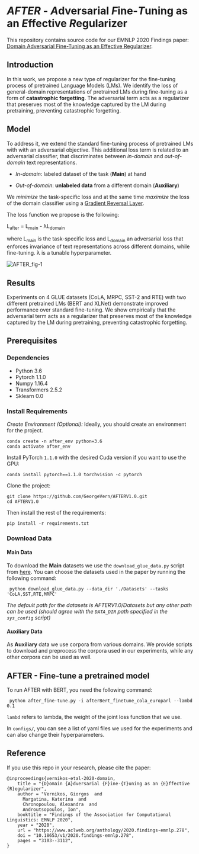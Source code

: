 # *AFTER* - *A*dversarial *F*ine-*T*uning as an *E*ffective *R*egularizer
This repository contains source code for our EMNLP 2020 Findings paper: [Domain Adversarial Fine-Tuning as an Effective Regularizer](https://www.aclweb.org/anthology/2020.findings-emnlp.278/).

## Introduction
In this work, we propose a new type of regularizer for the fine-tuning process of pretrained Language Models (LMs). We identify the loss of general-domain representations of pretrained LMs during fine-tuning as a form of **catastrophic forgetting**.
 The adversarial term acts as a regularizer that preserves most of the knowledge captured by the LM during pretraining, preventing catastrophic forgetting. 
 
## Model
To address it, we extend the standard fine-tuning process of pretrained LMs with with an adversarial objective. This additional loss term is related to an adversarial classifier, that discriminates between *in-domain* and *out-of-domain* text representations. 

- *In-domain*: labeled dataset of the task (**Main**) at hand 

- *Out-of-domain*: **unlabeled data** from a different domain (**Auxiliary**)

We *minimize* the task-specific loss and at the same time *maximize* the loss of the domain classifier using a [Gradient Reversal Layer](https://jmlr.org/papers/v17/15-239.html).

The loss function we propose is the following:

L<sub>after</sub> = L<sub>main</sub> - λL<sub>domain</sub>

where L<sub>main</sub> is the task-specific loss and L<sub>domain</sub> an adversarial loss that enforces invariance of text representations across different domains, while fine-tuning. 
λ is a tunable hyperparameter.
 

![AFTER_fig-1](https://user-images.githubusercontent.com/30960204/95763721-b88d2500-0caf-11eb-9220-c8d1df3b62ee.jpg)

## Results 

Experiments on 4 GLUE datasets (CoLA, MRPC, SST-2 and RTE) wιth two different pretrained LMs (BERT and XLNet) demonstrate improved performance over standard fine-tuning.
We show empirically that the adversarial term acts as a regularizer that preserves most of the knowledge captured by the LM during pretraining, preventing catastrophic forgetting. 


## Prerequisites
### Dependencies
* Python 3.6
* Pytorch 1.1.0
* Numpy 1.16.4
* Transformers 2.5.2
* Sklearn 0.0

### Install Requirements
*Create Environment (Optional):* Ideally, you should create an environment for the project.

    conda create -n after_env python=3.6
    conda activate after_env
Install PyTorch `1.1.0` with the desired Cuda version if you want to use the GPU:

`conda install pytorch==1.1.0 torchvision -c pytorch`

Clone the project:

```
git clone https://github.com/GeorgeVern/AFTERV1.0.git
cd AFTERV1.0
```

Then install the rest of the requirements:

`pip install -r requirements.txt`

### Download Data
#### Main Data
To download the **Main** datasets we use the `download_glue_data.py` script from [here](https://gist.github.com/W4ngatang/60c2bdb54d156a41194446737ce03e2e). You can choose the datasets used in the paper by running the following command:

` python download_glue_data.py --data_dir './Datasets' --tasks 'CoLA,SST,RTE,MRPC'`

*The default path for the datasets is AFTERV1.0/Datasets but any other path can be used (should agree with the `DATA_DIR` path specified in the `sys_config` script)*

#### Auxiliary Data
As **Auxiliary** data we use corpora from various domains. We provide scripts to download and preprocess the corpora used in our experiments, while any other corpora can be used as well.


## AFTER - Fine-tune a pretrained model

To run AFTER with BERT, you need the following command:

` python after_fine-tune.py -i afterBert_finetune_cola_europarl --lambd 0.1`

`lambd` refers to lambda, the weight of the joint loss function that we use.


In `configs/`, you can see a list of yaml files we used for the experiments and can also change their hyperparameters. 

## Reference
If you use this repo in your research, please cite the paper:

    @inproceedings{vernikos-etal-2020-domain,
        title = "{D}omain {A}dversarial {F}ine-{T}uning as an {E}ffective {R}egularizer",
        author = "Vernikos, Giorgos  and
          Margatina, Katerina  and
          Chronopoulou, Alexandra  and
          Androutsopoulos, Ion",
        booktitle = "Findings of the Association for Computational Linguistics: EMNLP 2020",
        year = "2020",
        url = "https://www.aclweb.org/anthology/2020.findings-emnlp.278",
        doi = "10.18653/v1/2020.findings-emnlp.278",
        pages = "3103--3112",
    }
    
